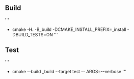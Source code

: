 ## Build
'''
- cmake -H. -B_build -DCMAKE_INSTALL_PREFIX=_install -DBUILD_TESTS=ON
'''
## Test
'''
- cmake --build _build --target test -- ARGS=--verbose
'''
